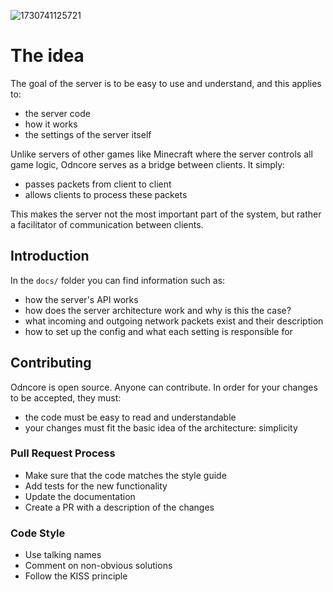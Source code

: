 ![1730741125721](https://github.com/user-attachments/assets/be5e55ca-c7f4-41f7-9e13-717e094add34)
# The idea
The goal of the server is to be easy to use and understand, and this applies to:
- the server code
- how it works
- the settings of the server itself

Unlike servers of other games like Minecraft where the server controls all game logic, Odncore serves as a bridge between clients. It simply:
- passes packets from client to client
- allows clients to process these packets

This makes the server not the most important part of the system, but rather a facilitator of communication between clients.

## Introduction
In the `docs/` folder you can find information such as:
- how the server's API works
- how does the server architecture work and why is this the case?
- what incoming and outgoing network packets exist and their description
- how to set up the config and what each setting is responsible for

## Contributing
Odncore is open source. Anyone can contribute. In order for your changes to be accepted, they must:
- the code must be easy to read and understandable
- your changes must fit the basic idea of the architecture: simplicity

### Pull Request Process
- Make sure that the code matches the style guide
- Add tests for the new functionality
- Update the documentation
- Create a PR with a description of the changes

### Code Style
- Use talking names
- Comment on non-obvious solutions
- Follow the KISS principle

